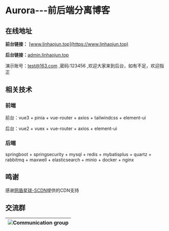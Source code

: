 

# Aurora---前后端分离博客

## 在线地址

**前台链接：** [www.linhaojun.top](https://www.linhaojun.top)

**后台链接：**[admin.linhaojun.top](https://admin.linhaojun.top)

演示账号：test@163.com ,密码:123456 ,欢迎大家来到后台，如有不足，欢迎指正

## 相关技术

### 前端

前台：vue3 + pinia + vue-router + axios + tailwindcss + element-ui

后台：vue2 + vuex + vue-router + axios + element-ui

### 后端

springboot + springsecurity + mysql + redis + mybatisplus + quartz + rabbitmq + maxwell + elasticsearch + minio + docker + nginx

## 鸣谢

感谢[网盾星球-SCDN](https://cdn.netdun.net/)提供的CDN支持

## 交流群

| ![Communication group](https://github.com/linhaojun857/readme-images/blob/master/6c149c9bd586ee0cb9d3d41df605e40f.png) |
| ------------------------------------------------------------ |



